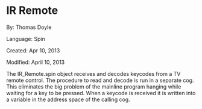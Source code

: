 # IR Remote

By: Thomas Doyle

Language: Spin

Created: Apr 10, 2013

Modified: April 10, 2013

The IR\_Remote.spin object receives and decodes keycodes from a TV remote control. The procedure to read and decode is run in a separate cog. This eliminates the big problem of the mainline program hanging while waiting for a key to be pressed. When a keycode is received it is written into a variable in the address space of the calling cog.
